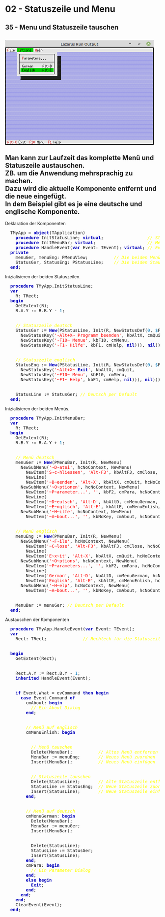 # 02 - Statuszeile und Menu
## 35 - Menu und Statuszeile tauschen
<img src="image.png" alt="Selfhtml"><br><br>
Man kann zur Laufzeit das komplette Menü und Statuszeile austauschen.<br>
ZB. um die Anwendung mehrsprachig zu machen.<br>
Dazu wird die aktuelle Komponente entfernt und die neue eingefügt.<br>
In dem Beispiel gibt es je eine deutsche und englische Komponente.<br>
---
Deklaration der Komponenten<br>
<pre><code=pascal>  TMyApp = <b><font color="0000BB">object</font></b>(TApplication)
    <b><font color="0000BB">procedure</font></b> InitStatusLine; <b><font color="0000BB">virtual</font></b>;                 <i><font color="#FFFF00">// Statuszeile</font></i>
    <b><font color="0000BB">procedure</font></b> InitMenuBar; <b><font color="0000BB">virtual</font></b>;                    <i><font color="#FFFF00">// Menü</font></i>
    <b><font color="0000BB">procedure</font></b> HandleEvent(<b><font color="0000BB">var</font></b> Event: TEvent); <b><font color="0000BB">virtual</font></b>; <i><font color="#FFFF00">// Eventhandler</font></i>
  <b><font color="0000BB">private</font></b>
    menuGer, menuEng: PMenuView;          <i><font color="#FFFF00">// Die beiden Menüs</font></i>
    StatusGer, StatusEng: PStatusLine;    <i><font color="#FFFF00">// Die beiden Stauszeilen</font></i>
  <b><font color="0000BB">end</font></b>;</code></pre>
Inizialisieren der beiden Statuszeilen.<br>
<pre><code=pascal>  <b><font color="0000BB">procedure</font></b> TMyApp.InitStatusLine;
  <b><font color="0000BB">var</font></b>
    R: TRect;
  <b><font color="0000BB">begin</font></b>
    GetExtent(R);
    R.A.Y := R.B.Y - <font color="#0077BB">1</font>;
<br>
    <i><font color="#FFFF00">// Statuszeile deutsch</font></i>
    StatusGer := <b><font color="0000BB">New</font></b>(PStatusLine, Init(R, NewStatusDef(<font color="#0077BB">0</font>, <font color="#0077BB">$</font>FFFF,
      NewStatusKey(<font color="#FF0000">'~Alt+X~ Programm beenden'</font>, kbAltX, cmQuit,
      NewStatusKey(<font color="#FF0000">'~F10~ Menue'</font>, kbF10, cmMenu,
      NewStatusKey(<font color="#FF0000">'~F1~ Hilfe'</font>, kbF1, cmHelp, <b><font color="0000BB">nil</font></b>))), <b><font color="0000BB">nil</font></b>)));
<br>
    <i><font color="#FFFF00">// Statuszeile englisch</font></i>
    StatusEng := <b><font color="0000BB">New</font></b>(PStatusLine, Init(R, NewStatusDef(<font color="#0077BB">0</font>, <font color="#0077BB">$</font>FFFF,
      NewStatusKey(<font color="#FF0000">'~Alt+X~ <b><font color="0000BB">Exit</font></b>'</font>, kbAltX, cmQuit,
      NewStatusKey(<font color="#FF0000">'~F10~ Menu'</font>, kbF10, cmMenu,
      NewStatusKey(<font color="#FF0000">'~F1~ Help'</font>, kbF1, cmHelp, <b><font color="0000BB">nil</font></b>))), <b><font color="0000BB">nil</font></b>)));
<br>
    StatusLine := StatusGer; <i><font color="#FFFF00">// Deutsch per Default</font></i>
  <b><font color="0000BB">end</font></b>;</code></pre>
Inizialisieren der beiden Menüs.<br>
<pre><code=pascal>  <b><font color="0000BB">procedure</font></b> TMyApp.InitMenuBar;
  <b><font color="0000BB">var</font></b>
    R: TRect;
  <b><font color="0000BB">begin</font></b>
    GetExtent(R);
    R.B.Y := R.A.Y + <font color="#0077BB">1</font>;
<br>
    <i><font color="#FFFF00">// Menü deutsch</font></i>
    menuGer := <b><font color="0000BB">New</font></b>(PMenuBar, Init(R, NewMenu(
      NewSubMenu(<font color="#FF0000">'~D~atei'</font>, hcNoContext, NewMenu(
        NewItem(<font color="#FF0000">'S~c~hliessen'</font>, <font color="#FF0000">'Alt-F3'</font>, kbAltF3, cmClose, hcNoContext,
        NewLine(
        NewItem(<font color="#FF0000">'~B~eenden'</font>, <font color="#FF0000">'Alt-X'</font>, kbAltX, cmQuit, hcNoContext, <b><font color="0000BB">nil</font></b>)))),
      NewSubMenu(<font color="#FF0000">'~O~ptionen'</font>, hcNoContext, NewMenu(
        NewItem(<font color="#FF0000">'~P~arameter...'</font>, <font color="#FF0000">''</font>, kbF2, cmPara, hcNoContext,
        NewLine(
        NewItem(<font color="#FF0000">'~D~eutsch'</font>, <font color="#FF0000">'Alt-D'</font>, kbAltD, cmMenuGerman, hcNoContext,
        NewItem(<font color="#FF0000">'~E~nglisch'</font>, <font color="#FF0000">'Alt-E'</font>, kbAltE, cmMenuEnlish, hcNoContext, <b><font color="0000BB">nil</font></b>))))),
      NewSubMenu(<font color="#FF0000">'~H~ilfe'</font>, hcNoContext, NewMenu(
        NewItem(<font color="#FF0000">'~A~bout...'</font>, <font color="#FF0000">''</font>, kbNoKey, cmAbout, hcNoContext, <b><font color="0000BB">nil</font></b>)), <b><font color="0000BB">nil</font></b>))))));
<br>
    <i><font color="#FFFF00">// Menü englisch</font></i>
    menuEng := <b><font color="0000BB">New</font></b>(PMenuBar, Init(R, NewMenu(
      NewSubMenu(<font color="#FF0000">'~F~ile'</font>, hcNoContext, NewMenu(
        NewItem(<font color="#FF0000">'~C~lose'</font>, <font color="#FF0000">'Alt-F3'</font>, kbAltF3, cmClose, hcNoContext,
        NewLine(
        NewItem(<font color="#FF0000">'E~x~it'</font>, <font color="#FF0000">'Alt-X'</font>, kbAltX, cmQuit, hcNoContext, <b><font color="0000BB">nil</font></b>)))),
      NewSubMenu(<font color="#FF0000">'~O~ptions'</font>, hcNoContext, NewMenu(
        NewItem(<font color="#FF0000">'~P~arameters...'</font>, <font color="#FF0000">''</font>, kbF2, cmPara, hcNoContext,
        NewLine(
        NewItem(<font color="#FF0000">'German'</font>, <font color="#FF0000">'Alt-D'</font>, kbAltD, cmMenuGerman, hcNoContext,
        NewItem(<font color="#FF0000">'English'</font>, <font color="#FF0000">'Alt-E'</font>, kbAltE, cmMenuEnlish, hcNoContext, <b><font color="0000BB">nil</font></b>))))),
      NewSubMenu(<font color="#FF0000">'~H~elp'</font>, hcNoContext, NewMenu(
        NewItem(<font color="#FF0000">'~A~bout...'</font>, <font color="#FF0000">''</font>, kbNoKey, cmAbout, hcNoContext, <b><font color="0000BB">nil</font></b>)), <b><font color="0000BB">nil</font></b>))))));
<br>
    MenuBar := menuGer; <i><font color="#FFFF00">// Deutsch per Default</font></i>
  <b><font color="0000BB">end</font></b>;</code></pre>
Austauschen der Komponenten<br>
<pre><code=pascal>  <b><font color="0000BB">procedure</font></b> TMyApp.HandleEvent(<b><font color="0000BB">var</font></b> Event: TEvent);
  <b><font color="0000BB">var</font></b>
    Rect: TRect;              <i><font color="#FFFF00">// Rechteck für die Statuszeilen Position.</font></i>
<br>
  <b><font color="0000BB">begin</font></b>
    GetExtent(Rect);
<br>
    Rect.A.Y := Rect.B.Y - <font color="#0077BB">1</font>;
    <b><font color="0000BB">inherited</font></b> HandleEvent(Event);
<br>
    <b><font color="0000BB">if</font></b> Event.What = evCommand <b><font color="0000BB">then</font></b> <b><font color="0000BB">begin</font></b>
      <b><font color="0000BB">case</font></b> Event.Command <b><font color="0000BB">of</font></b>
        cmAbout: <b><font color="0000BB">begin</font></b>
          <i><font color="#FFFF00">// Ein About Dialog</font></i>
        <b><font color="0000BB">end</font></b>;
<br>
        <i><font color="#FFFF00">// Menü auf englisch</font></i>
        cmMenuEnlish: <b><font color="0000BB">begin</font></b>
<br>
          <i><font color="#FFFF00">// Menü tauschen</font></i>
          Delete(MenuBar);          <i><font color="#FFFF00">// Altes Menü entfernen</font></i>
          MenuBar := menuEng;       <i><font color="#FFFF00">// Neues Menü zuordnen</font></i>
          Insert(MenuBar);          <i><font color="#FFFF00">// Neues Menü einfügen</font></i>
<br>
          <i><font color="#FFFF00">// Statuszeile tauschen</font></i>
          Delete(StatusLine);       <i><font color="#FFFF00">// Alte Statuszeile entfernen</font></i>
          StatusLine := StatusEng;  <i><font color="#FFFF00">// Neue Statuszeile zuordnen</font></i>
          Insert(StatusLine);       <i><font color="#FFFF00">// Neue Statuszeile einfügen</font></i>
        <b><font color="0000BB">end</font></b>;
<br>
        <i><font color="#FFFF00">// Menü auf deutsch</font></i>
        cmMenuGerman: <b><font color="0000BB">begin</font></b>
          Delete(MenuBar);
          MenuBar := menuGer;
          Insert(MenuBar);
<br>
          Delete(StatusLine);
          StatusLine := StatusGer;
          Insert(StatusLine);
        <b><font color="0000BB">end</font></b>;
        cmPara: <b><font color="0000BB">begin</font></b>
          <i><font color="#FFFF00">// Ein Parameter Dialog</font></i>
        <b><font color="0000BB">end</font></b>;
        <b><font color="0000BB">else</font></b> <b><font color="0000BB">begin</font></b>
          <b><font color="0000BB">Exit</font></b>;
        <b><font color="0000BB">end</font></b>;
      <b><font color="0000BB">end</font></b>;
    <b><font color="0000BB">end</font></b>;
    ClearEvent(Event);
  <b><font color="0000BB">end</font></b>;</code></pre>
<br>
